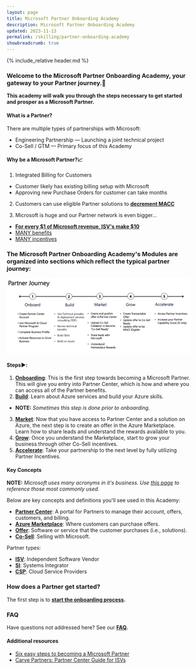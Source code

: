 ```yaml
---
layout: page
title: Microsoft Partner Onboarding Academy
description: Microsoft Partner Onboarding Academy
updated: 2023-11-13
permalink: /skilling/partner-onboarding-academy
showbreadcrumb: true
---
```

{% include_relative header.md %}

### Welcome to the Microsoft Partner Onboarding Academy, your gateway to your Partner journey.🔗

**This academy will walk you through the steps necessary to get started and prosper as a Microsoft Partner.**

#### What is a Partner?

There are multiple types of partnerships with Microsoft:
* Engineering Partnership — Launching a joint technical project
* Co-Sell / GTM — Primary focus of this Academy

#### Why be a Microsoft Partner?📈

1. Integrated Billing for Customers
  * Customer likely has existing billing setup with Microsoft
  * Approving new Purchase Orders for customer can take months


2.  Customers can use eligible Partner solutions to **[decrement MACC](https://learn.microsoft.com/en-us/azure/cost-management-billing/manage/track-consumption-commitment?tabs=portal)**

3. Microsoft is huge and our Partner network is even bigger...
  * **[For every $1 of Microsoft revenue, ISV's make $10](https://blogs.partner.microsoft.com/partner/microsoft-ecosystem-value-new-data-reveals-partner-paths-to-profitability-and-growth/)**
  * [MANY benefits](https://learn.microsoft.com/en-us/partner-center/manage-your-partner-network-benefits)
  * [MANY incentives](https://partner.microsoft.com/en-us/partnership/partner-incentives)

### The Microsoft Partner Onboarding Academy's **Modules** are organized into sections which reflect the typical partner journey:

![](../../assets/../../assets/partner-onboarding/partner-journey.png)

#### Steps▶️:

1. **[Onboarding](/PartnerResources/skilling/partner-onboarding-academy/onboard)**: This is the first step towards becoming a Microsoft Partner. This will give you entry into Partner Center, which is how and where you can access all of the Partner benefits.
2. **[Build](/PartnerResources/skilling/partner-onboarding-academy/build)**: Learn about Azure services and build your Azure skills.
  * **NOTE:** *Sometimes this step is done prior to onboarding.*
3. **[Market](/PartnerResources/skilling/partner-onboarding-academy/market)**: Now that you have access to Partner Center and a solution on Azure, the next step is to create an offer in the Azure Marketplace. Learn how to share leads and understand the rewards available to you.
4. **[Grow](/PartnerResources/skilling/partner-onboarding-academy/grow)**: Once you understand the Marketplace, start to grow your business through other Co-Sell incentives.
5. **[Accelerate](/PartnerResources/skilling/partner-onboarding-academy/accelerate)**: Take your partnership to the next level by fully utilizing Partner Incentives.

#### Key Concepts

**NOTE:** *Microsoft uses many acronyms in it's business. Use [this page](/PartnerResources/skilling/partner-onboarding-academy/acronyms) to reference those most commonly used.*

Below are key concepts and definitions you'll see used in this Academy: 

* **[Partner Center](https://learn.microsoft.com/en-us/partner-center/overview)**: A portal for Partners to manage their account, offers, customers, and billing.
* **[Azure Marketplace](https://azuremarketplace.microsoft.com/en-US/)**: Where customers can purchase offers.
* **[Offer](https://learn.microsoft.com/en-us/partner-center/marketplace/publisher-guide-by-offer-type)**: Software or service that the customer purchases (i.e., solutions).
* **[Co-Sell](https://en.wikipedia.org/wiki/Cross-selling)**: Selling with Microsoft.
 
Partner types:

* **[ISV](https://en.wikipedia.org/wiki/Independent_software_vendor)**: Independent Software Vendor
* **[SI](https://en.wikipedia.org/wiki/Systems_integrator)**: Systems Integrator
* **[CSP](https://learn.microsoft.com/en-us/partner-center/enrolling-in-the-csp-program)**: Cloud Service Providers

### How does a Partner get started?

The first step is to **[start the onboarding process](/PartnerResources/skilling/partner-onboarding-academy/onboard).**

### FAQ

Have questions not addressed here? See our **[FAQ](/PartnerResources/skilling/partner-onboarding-academy/faq).**

#### Additional resources

* [Six easy steps to becoming a Microsoft Partner](https://www.microsoft.com/en-us/americas-partner-blog/2023/06/15/six-easy-steps-to-becoming-a-microsoft-partner/)
* [Carve Partners: Partner Center Guide for ISVs](https://www.linkedin.com/posts/reis-barrie-13414656_carve-partner-center-guide-for-isvs-activity-7118183761975889920-xAII/)